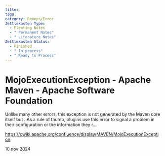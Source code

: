 ```yaml
---
title: 
tags: 
category: Devops/Error
Zettlekasten Type:
  - Fleeting Notes
  - " Permanent Notes"
  - " Literature Notes"
Zettlekasten Status:
  - Finished
  - " In process"
  - " Ready to Process"
---
```

# MojoExecutionException - Apache Maven - Apache Software Foundation

Unlike many other errors, this exception is not generated by the Maven core itself but . As a rule of thumb, plugins use this error to signal a problem in their configuration or the information they r…

https://cwiki.apache.org/confluence/display/MAVEN/MojoExecutionException

10 nov 2024